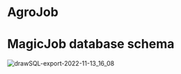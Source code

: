 # AgroJob
# MagicJob database schema
![drawSQL-export-2022-11-13_16_08](https://user-images.githubusercontent.com/94453737/201518758-a39af73a-9127-4755-b523-b847778b654d.png)


